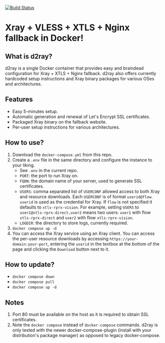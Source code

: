 [![Build Status](https://ci.quacker.org/api/badges/d/d2ray/status.svg)](https://ci.quacker.org/d/d2ray)
# Xray + VLESS + XTLS + Nginx fallback in Docker!
## What is d2ray?
d2ray is a single Docker container that provides easy and braindead configuration for Xray + XTLS + Nginx fallback. d2ray also offers currently hardcoded setup instructions and Xray binary packages for various OSes and architectures.

## Features
- Easy 5-minutes setup.
- Automatic generation and renewal of Let's Encrypt SSL certificates.
- Packaged Xray binary on the fallback website.
- Per-user setup instructions for various architectures.

## How to use?
1. Download the `docker-compose.yml` from this repo.
2. Create a `.env` file in the same directory and configure the instance to your liking.
    - See `.env` in the current repo.
    - `PORT`: the port to run Xray on.
    - `FQDN`: the domain name of your server, used to generate SSL certificates.
    - `USERS`: comma separated list of `USERCONF` allowed access to both Xray and resource downloads. Each `USERCONF` is of format `userid@flow`. `userid` is used as the credential for Xray. If `flow` is not specified it defaults to `xtls-rprx-vision`. For example, setting `USERS` to `user1@xtls-rprx-direct,user2` means two users: `user1` with flow `xtls-rprx-direct` and `user2` with flow `xtls-rprx-vision`.
    - `LOGDIR`: the directory to store logs, currently required.
3. `docker compose up -d`
4. You can access the Xray service using an Xray client. You can access the per-user resource downloads by accessing `https://your-domain:your-port`, entering the `userid` in the textbox at the bottom of the page and clicking the `Download` button next to it.

## How to update?
- `docker compose down`
- `docker compose pull`
- `docker compose up -d`

## Notes
1. Port 80 must be available on the host as it is required to obtain SSL certificates.
2. Note the `docker compose` instead of `docker-compose` commands. d2ray is only tested with the newer docker-compose-plugin (install with your distribution's package manager) as opposed to legacy docker-compose.